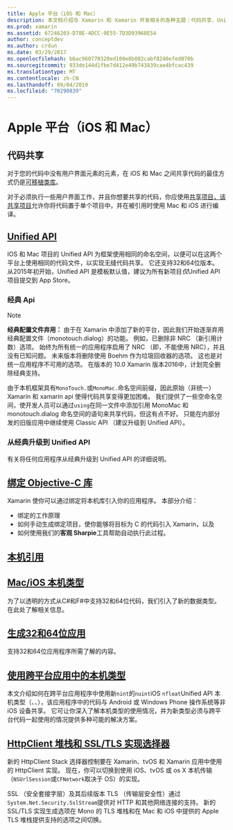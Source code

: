 ```yaml
---
title: Apple 平台（iOS 和 Mac）
description: 本文档介绍与 Xamarin 和 Xamarin 开发相关的各种主题：代码共享、Unified API、绑定目标-C 库、本机引用、本机类型等。
ms.prod: xamarin
ms.assetid: 67246203-D78E-4DCC-9E55-7D3D93968E54
author: conceptdev
ms.author: crdun
ms.date: 03/29/2017
ms.openlocfilehash: b6ac960770320ed100e8b082cabf8240efed070b
ms.sourcegitcommit: 933de144d1fbe7d412e49b743839cae4bfcac439
ms.translationtype: MT
ms.contentlocale: zh-CN
ms.lasthandoff: 09/04/2019
ms.locfileid: "70290839"
---
```

# <a name="apple-platform-ios-and-mac"></a>Apple 平台（iOS 和 Mac）

## <a name="code-sharing"></a>代码共享

对于您的代码中没有用户界面元素的元素，在 iOS 和 Mac 之间共享代码的最佳方式仍是[可移植类库](~/cross-platform/app-fundamentals/pcl.md)。

对于必须执行一些用户界面工作，并且你想要共享的代码，你应使用[共享项目，该共享项目](~/cross-platform/app-fundamentals/shared-projects.md)允许你将代码置于单个项目中，并在被引用时使用 Mac 和 iOS 进行编译。

## <a name="unified-apiunifiedindexmd"></a>[Unified API](unified/index.md)

IOS 和 Mac 项目的 Unified API 为框架使用相同的命名空间，以便可以在这两个平台上使用相同的代码文件，以实现无缝代码共享。 它还支持32和64位版本。 从2015年初开始，Unified API 是模板默认值，建议为所有新项目*仅*Unified API 项目提交到 App Store。

### <a name="classic-apis"></a>经典 Api

> [!NOTE]
> **经典配置文件弃用：** 由于在 Xamarin 中添加了新的平台，因此我们开始逐渐弃用经典配置文件（monotouch.dialog）的功能。 例如，已删除非 NRC （新引用计数）选项。 始终为所有统一的应用程序启用了 NRC （即，不能使用 NRC），并且没有已知问题。 未来版本将删除使用 Boehm 作为垃圾回收器的选项。 这也是对统一应用程序不可用的选项。 在版本的 10.0 Xamarin 版本2016中，计划完全删除经典支持。

由于本机框架具有`MonoTouch.`或`MonoMac.`命名空间前缀，因此原始（非统一） Xamarin 和 xamarin api 使得代码共享变得更加困难。  我们提供了一些空命名空间，使开发人员可以通过`using`在同一文件中添加引用 MonoMac 和 monotouch.dialog 命名空间的语句来共享代码，但这有点不好。 只能在内部分发的旧版应用中继续使用 Classic API （建议升级到 Unified API）。


### <a name="updating-from-classic-to-the-unified-api"></a>从经典升级到 Unified API

有关将任何应用程序从经典升级到 Unified API 的详细说明。

## <a name="binding-objective-c-librariesbindingindexmd"></a>[绑定 Objective-C 库](binding/index.md)

Xamarin 使你可以通过绑定将本机库引入你的应用程序。 本部分介绍：

- 绑定的工作原理
- 如何手动生成绑定项目，使你能够将目标为 C 的代码引入 Xamarin，以及
- 如何使用我们的**客观 Sharpie**工具帮助自动执行此过程。

## <a name="native-referencesnative-referencesmd"></a>[本机引用](native-references.md)

## <a name="macios-native-typesnativetypesmd"></a>[Mac/iOS 本机类型](nativetypes.md)

为了以透明的方式从C#和F#中支持32和64位代码，我们引入了新的数据类型。   在此处了解相关信息。

## <a name="building-32-and-64-bit-apps32-and-64indexmd"></a>[生成32和64位应用](32-and-64/index.md)

支持32和64位应用程序所需了解的内容。

## <a name="working-with-native-types-in-cross-platform-appsnative-types-cross-platformmd"></a>[使用跨平台应用中的本机类型](native-types-cross-platform.md)

本文介绍如何在跨平台应用程序中使用新`nint`的`nuint`iOS `nfloat`Unified API 本机类型（、、），该应用程序中的代码与 Android 或 Windows Phone 操作系统等非 iOS 设备共享。
它可让你深入了解本机类型的使用情况，并为新类型必须与跨平台代码一起使用的情况提供多种可能的解决方案。

## <a name="httpclient-stack-and-ssltls-implementation-selectorhttp-stackmd"></a>[HttpClient 堆栈和 SSL/TLS 实现选择器](http-stack.md)

新的 HttpClient Stack 选择器控制要在 Xamarin、tvOS 和 Xamarin 应用中使用的 HttpClient 实现。 现在，你可以切换到使用 iOS、tvOS 或 os X 本机传输（`NSUrlSession`或`CFNetwork`取决于 OS）的实现。

SSL （安全套接字层）及其后续版本 TLS （传输层安全性）通过`System.Net.Security.SslStream`提供对 HTTP 和其他网络连接的支持。 新的 SSL/TLS 实现生成选项在 Mono 的 TLS 堆栈和在 Mac 和 iOS 中提供的 Apple TLS 堆栈提供支持的选项之间切换。
